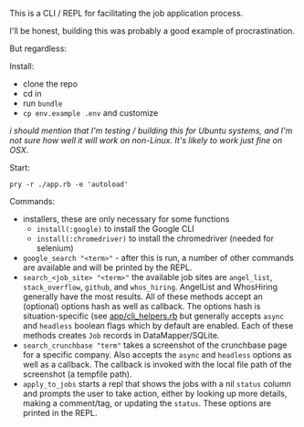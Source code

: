 This is a CLI / REPL for facilitating the job application process.

I'll be honest, building this was probably a good example of procrastination.

But regardless:

Install:

- clone the repo
- cd in
- run `bundle`
- `cp env.example .env` and customize

_i should mention that I'm testing / building this for Ubuntu systems, and I'm not
sure how well it will work on non-Linux. It's likely to work just fine on OSX_.

Start:

`pry -r ./app.rb -e 'autoload'`

Commands:

- installers, these are only necessary for some functions
  - `install(:google)` to install the Google CLI
  - `install(:chromedriver)` to install the chromedriver (needed for selenium)
- `google_search "<term>"` - after this is run, a number of other commands are available
  and will be printed by the REPL.
- `search_<job_site> "<term>"` the available job sites are `angel_list`, `stack_overflow`,
`github`, and `whos_hiring`. AngelList and WhosHiring generally have the most results.
All of these methods accept an (optional) options hash as well as callback. The options hash is
situation-specific (see [app/cli_helpers.rb](./app/cli_helpers.rb) but generally accepts
`async` and `headless` boolean flags which by default are enabled. Each of these methods
creates `Job` records in DataMapper/SQLite.
- `search_crunchbase "term"` takes a screenshot of the crunchbase page for a specific company.
Also accepts the `async` and `headless` options as well as a callback. The callback is invoked
with the local file path of the screenshot (a tempfile path).
- `apply_to_jobs` starts a repl that shows the jobs with a nil `status` column and prompts
the user to take action, either by looking up more details, making a comment/tag, or updating
the `status`. These options are printed in the REPL.
